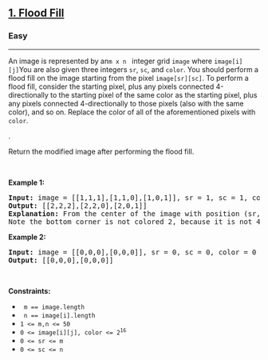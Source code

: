 <h2><a href="(https://leetcode.com/problems/flood-fill)">1. Flood Fill</a></h2><h3>Easy</h3><hr><p>An image is represented by an<code>m x n </code>&nbsp;integer grid <code>image</code> where <code>image[i][j]</code>You are also given three integers <code>sr</code>, <code>sc</code>, and  <code>color</code>. You should perform a flood fill on the image starting from the pixel <code>image[sr][sc]</code>.
To perform a flood fill, consider the starting pixel, plus any pixels connected 4-directionally to the starting pixel of the same color as the starting pixel, plus any pixels connected 4-directionally to those pixels (also with the same color), and so on. Replace the color of all of the aforementioned pixels with <code>color</code></em>.</p>.

<p>Return the modified image after performing the flood fill.</p>

<p>&nbsp;</p>
<p><strong class="example">Example 1:</strong></p>

<pre>
<strong>Input:</strong> image = [[1,1,1],[1,1,0],[1,0,1]], sr = 1, sc = 1, color = 2
<strong>Output:</strong> [[2,2,2],[2,2,0],[2,0,1]]
<strong>Explanation:</strong> From the center of the image with position (sr, sc) = (1, 1) (i.e., the red pixel), all pixels connected by a path of the same color as the starting pixel (i.e., the blue pixels) are colored with the new color.
Note the bottom corner is not colored 2, because it is not 4-directionally connected to the starting pixel.
</pre>

<p><strong class="example">Example 2:</strong></p>

<pre>
<strong>Input:</strong> image = [[0,0,0],[0,0,0]], sr = 0, sc = 0, color = 0
<strong>Output:</strong> [[0,0,0],[0,0,0]]
</pre>

<p>&nbsp;</p>
<p><strong>Constraints:</strong></p>

<ul>
  <li><code> m == image.length</code></li>
  <li><code> n == image[i].length</code></li>
	<li><code>1 &lt;= m,n &lt;= 50</code></li>
	<li><code>0 &lt;= image[i][j], color &lt;= 2<sup>16</sup></code></li>
	<li><code>0 &lt;= sr &lt;= m</code></li>
  <li><code>0 &lt;= sc &lt;= n</code></li>
</ul>
